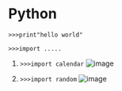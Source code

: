 # Python
`>>>print"hello world"`

`>>>import .....`
1. `>>>import calendar`
![image](https://github.com/user-attachments/assets/ae9916a2-1137-4ea9-a584-72e04a6db501)

2. `>>>import random`
![image](https://github.com/user-attachments/assets/94d5b4b6-9fee-4f2f-9536-5b3044233334)
